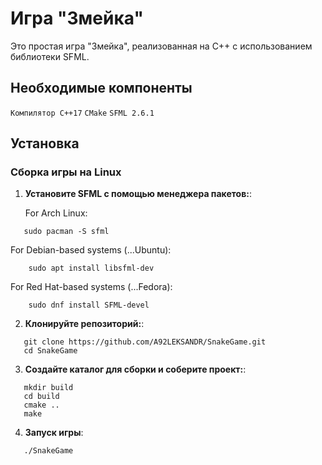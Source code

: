 # Игра "Змейка"
Это простая игра "Змейка", реализованная на C++ с использованием библиотеки SFML.

## Необходимые компоненты
`Компилятор C++17`
`CMake`
`SFML 2.6.1`


## Установка
### Сборка игры на Linux

1. **Установите SFML с помощью менеджера пакетов:**:
   
   For Arch Linux:
```   
   sudo pacman -S sfml
``` 
   For Debian-based systems (...Ubuntu):
```
    sudo apt install libsfml-dev
```  
   For Red Hat-based systems (...Fedora):
```
    sudo dnf install SFML-devel
```
2. **Клонируйте репозиторий:**:
```   
   git clone https://github.com/A92LEKSANDR/SnakeGame.git
   cd SnakeGame
```
3. **Создайте каталог для сборки и соберите проект:**:
```   
   mkdir build
   cd build
   cmake ..
   make
```
4. **Запуск игры**:
```   
   ./SnakeGame
```   
